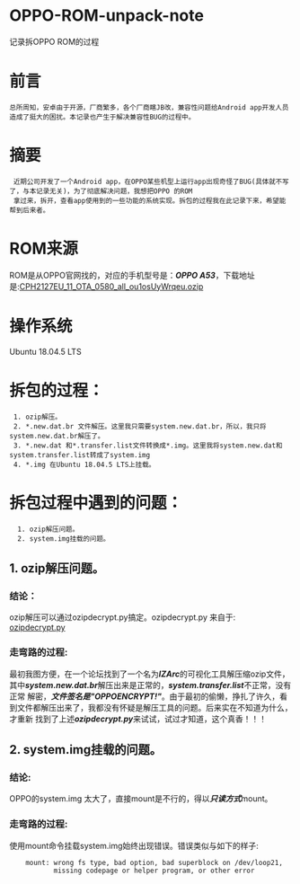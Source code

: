 # OPPO-ROM-unpack-note
记录拆OPPO ROM的过程

# 前言
    总所周知，安卓由于开源，厂商繁多，各个厂商瞎JB改，兼容性问题给Android app开发人员造成了挺大的困扰。本记录也产生于解决兼容性BUG的过程中。

# 摘要
     近期公司开发了一个Android app，在OPPO某些机型上运行app出现奇怪了BUG(具体就不写了，与本记录无关)，为了彻底解决问题，我想把OPPO 的ROM
     拿过来，拆开，查看app使用到的一些功能的系统实现。拆包的过程我在此记录下来，希望能帮到后来者。
     
# ROM来源
ROM是从OPPO官网找的，对应的手机型号是：***OPPO A53***，下载地址是:[CPH2127EU_11_OTA_0580_all_ou1osUyWrqeu.ozip][2]

# 操作系统
Ubuntu 18.04.5 LTS

# 拆包的过程：
     1. ozip解压。
     2. *.new.dat.br 文件解压。这里我只需要system.new.dat.br，所以，我只将system.new.dat.br解压了。
     3. *.new.dat 和*.transfer.list文件转换成*.img。这里我将system.new.dat和system.transfer.list转成了system.img
     4. *.img 在Ubuntu 18.04.5 LTS上挂载。

# 拆包过程中遇到的问题：
      1. ozip解压问题。
      2. system.img挂载的问题。

## 1. ozip解压问题。
### 结论：
ozip解压可以通过ozipdecrypt.py搞定。ozipdecrypt.py 来自于: [ozipdecrypt.py][1]
### 走弯路的过程:
最初我图方便，在一个论坛找到了一个名为***IZArc***的可视化工具解压缩ozip文件，其中***system.new.dat.br***解压出来是正常的，***system.transfer.list***不正常，没有正常
解密，***文件签名是"OPPOENCRYPT!"***。由于最初的偷懒，挣扎了许久，看到文件都解压出来了，我都没有怀疑是解压工具的问题。后来实在不知道为什么，才重新
找到了上述***ozipdecrypt.py***来试试，试过才知道，这个真香！！！

## 2. system.img挂载的问题。
### 结论:
OPPO的system.img 太大了，直接mount是不行的，得以***只读方式***mount。
### 走弯路的过程:
使用mount命令挂载system.img始终出现错误。错误类似与如下的样子:
```
    mount: wrong fs type, bad option, bad superblock on /dev/loop21,
           missing codepage or helper program, or other error
```


[1]:https://github.com/bkerler/oppo_ozip_decrypt/blob/master/ozipdecrypt.py
[2]:https://assorted.downloads.oppo.com/firmware/CPH2127/CPH2127EU_11_OTA_0580_all_ou1osUyWrqeu.ozip
[3]:https://github.com/google/brotli
